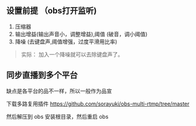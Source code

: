 ## 设置前提 （obs打开监听)

1. 压缩器
2. 输出增益(输出声音小，调整增益),阈值 (破音，调小阈值)
3. 降噪 (去键盘声,阈值增强，过度平滑用比率)

>实际： 加入一个降噪就可以去除键盘声了。

## 同步直播到多个平台

缺点是各平台的品不一样，所以一般作为品宣

下载多路复用插件
https://github.com/sorayuki/obs-multi-rtmp/tree/master

然后解压到 obs 安装根目录，然后重启 obs
